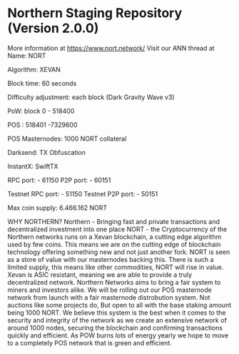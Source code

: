 # Northern Staging Repository (Version 2.0.0)
More information at https://www.nort.network/  Visit our ANN thread at  
Name: NORT

Algorithm: XEVAN

Block time: 60 seconds

Difficulty adjustment: each block (Dark Gravity Wave v3)

PoW: block 0 - 518400

POS : 518401 -7329600

POS Masternodes: 1000 NORT collateral

Darksend: TX Obfuscation

InstantX: SwiftTX

RPC port: - 61150
P2P port: - 60151

Testnet RPC port: - 51150
Testnet P2P port: - 50151

Max coin supply: 6.466.162 NORT

WHY NORTHERN?
Northern - Bringing fast and private transactions and decentralized investment into one place
NORT - the Cryptocurrency of the Northern networks runs on a Xevan blockchain, a cutting edge algorithm used by few coins. This means we are on the cutting edge of blockchain technology offering something new and not just another fork. NORT is seen as a store of value with our masternodes backing this. There is such a limited supply, this means like other commodities, NORT will rise in value. 
Xevan is ASIC resistant, meaning we are able to provide a truly decentralized network. Northern Networks aims to bring a fair system to miners and investors alike.  We will be rolling out our POS masternode network from launch with a fair masternode distrobution system. Not auctions like some projects do, But open to all with the base staking amount being 1000 NORT. 
We believe this system is the best when it comes to the security and integrity of the network as we create an extensive network of around 1000 nodes, securing the blockchain and confirming transactions quickly and efficient. As POW burns lots of energy yearly we hope to move to a completely POS network that is green and efficient. 
